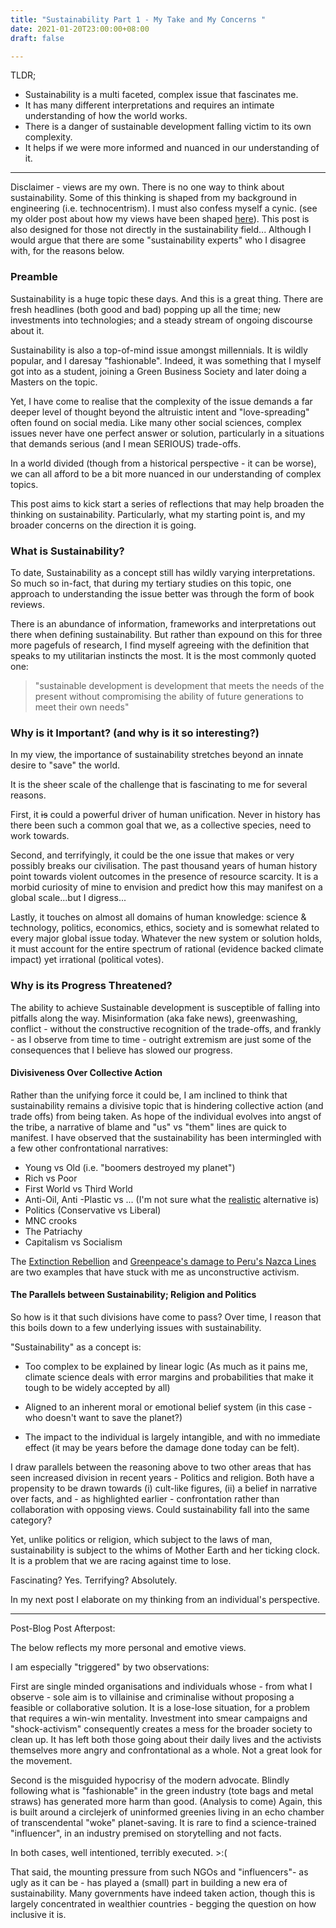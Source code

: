```yaml
---
title: "Sustainability Part 1 - My Take and My Concerns "
date: 2021-01-20T23:00:00+08:00
draft: false

---
```


TLDR; 

- Sustainability is a multi faceted, complex issue that fascinates me.
- It has many different interpretations and requires an intimate understanding of how the world works. 
- There is a danger of sustainable development falling victim to its own complexity.
- It helps if we were more informed and nuanced in our understanding of it.

---

Disclaimer - views are my own. There is no one way to think about sustainability. Some of this thinking is shaped from my background in engineering (i.e. technocentrism). I must also confess myself a cynic. (see my older post about how my views have been shaped [here](https://www.makwaijun.com/blog/post26/)). This post is also designed for those not directly in the sustainability field... Although I would argue that there are some "sustainability experts" who I disagree with, for the reasons below.

### Preamble

Sustainability is a huge topic these days. And this is a great thing. There are fresh headlines (both good and bad) popping up all the time; new investments into technologies; and a steady stream of ongoing discourse about it.

Sustainability is also a top-of-mind issue amongst millennials. It is wildly popular, and I daresay "fashionable". Indeed, it was something that I myself got into as a student, joining a Green Business Society and later doing a Masters on the topic.

Yet, I have come to realise that the complexity of the issue demands a far deeper level of thought beyond the altruistic intent and "love-spreading" often found on social media. Like many other social sciences, complex issues never have one perfect answer or solution, particularly in a situations that demands serious (and I mean SERIOUS) trade-offs.

In a world divided (though from a historical perspective - it can be worse), we can all afford to be a bit more nuanced in our understanding of complex topics. 

This post aims to kick start a series of reflections that may help broaden the thinking on sustainability. Particularly, what my starting point is, and my broader concerns on the direction it is going.

### What is Sustainability?

To date, Sustainability as a concept still has wildly varying interpretations. So much so in-fact, that during my tertiary studies on this topic, one approach to understanding the issue better was through the form of book reviews. 

There is an abundance of information, frameworks and interpretations out there when defining sustainability. But rather than expound on this for three more pagefuls of research, I find myself agreeing with the definition that speaks to my utilitarian instincts the most. It is the most commonly quoted one:

> "sustainable development is development that meets the needs of the present without compromising the ability of future generations to meet their own needs"

### Why is it Important?  (and why is it so interesting?)

In my view, the importance of sustainability stretches beyond an innate desire to "save" the world. 

It is the sheer scale of the challenge that is fascinating to me for several reasons. 

First, it ~~is~~ could a powerful driver of human unification. Never in history has there been such a common goal that we, as a collective species, need to work towards. 

Second, and terrifyingly, it could be the one issue that makes or very possibly breaks our civilisation. The past thousand years of human history point towards violent outcomes in the presence of resource scarcity. It is a morbid curiosity of mine to envision and predict how this may manifest on a global scale...but I digress...

Lastly, it touches on almost all domains of human knowledge: science & technology, politics, economics, ethics, society and is somewhat related to every major global issue today. Whatever the new system or solution holds, it must account for the entire spectrum of rational (evidence backed climate impact) yet irrational (political votes). 

### Why is its Progress Threatened?

The ability to achieve Sustainable development is susceptible of falling into pitfalls along the way. Misinformation (aka fake news), greenwashing, conflict - without the constructive recognition of the trade-offs, and frankly - as I observe from time to time - outright extremism are just some of the consequences that I believe has slowed our progress. 

#### Divisiveness Over Collective Action

Rather than the unifying force it could be, I am inclined to think that sustainability remains a divisive topic that is hindering collective action (and trade offs) from being taken. As hope of the individual evolves into angst of the tribe, a narrative of blame and "us" vs "them" lines are quick to manifest. I have observed that the sustainability has been intermingled with a few other confrontational narratives:

- Young vs Old (i.e. "boomers destroyed my planet") 
- Rich vs Poor
- First World vs Third World
- Anti-Oil, Anti -Plastic vs ... (I'm not sure what the <u>realistic</u> alternative is)
- Politics (Conservative vs Liberal)
- MNC crooks
- The Patriachy
- Capitalism vs Socialism

The [Extinction Rebellion](https://www.bbc.com/news/av/world-asia-49959234) and [Greenpeace's damage to Peru's Nazca Lines](https://www.theguardian.com/environment/2014/dec/10/peru-press-charges-greenpeace-nazca-lines-stunt) are two examples that have stuck with me as unconstructive activism.

#### The Parallels between Sustainability; Religion and Politics

So how is it that such divisions have come to pass? Over time, I reason that this boils down to a few underlying issues with sustainability.

"Sustainability" as a concept is:

- Too complex to be explained by linear logic (As much as it pains me, climate science deals with error margins and probabilities that make it tough to be widely accepted by all) 
- Aligned to an inherent moral or emotional belief system (in this case - who doesn't want to save the planet?) 

- The impact to the individual is largely intangible, and with no immediate effect (it may be years before the damage done today can be felt). 

I draw parallels between the reasoning above to two other areas that has seen increased division in recent years - Politics and religion. Both have a propensity to be drawn towards (i) cult-like figures, (ii) a belief in narrative over facts, and - as highlighted earlier - confrontation rather than collaboration with opposing views. Could sustainability fall into the same category?

Yet, unlike politics or religion, which subject to the laws of man, sustainability is subject to the whims of Mother Earth and her ticking clock. It is a problem that we are racing against time to lose.

Fascinating? Yes. Terrifying? Absolutely.

In my next post I elaborate on my thinking from an individual's perspective.

---

Post-Blog Post Afterpost:

The below reflects my more personal and emotive views.

I am especially "triggered" by two observations:

First are single minded organisations and individuals whose - from what I observe - sole aim is to villainise and criminalise without proposing a feasible or collaborative solution. It is a lose-lose situation, for a problem that requires a win-win mentality. Investment into smear campaigns and "shock-activism"  consequently creates a mess for the broader society to clean up.  It has left both those going about their daily lives and the activists themselves more angry and confrontational as a whole. Not a great look for the movement.

Second is the misguided hypocrisy of the modern advocate. Blindly following what is "fashionable" in the green industry (tote bags and metal straws) has generated more harm than good. (Analysis to come) Again, this is built around a circlejerk of uninformed greenies living in an echo chamber of transcendental "woke" planet-saving. It is rare to find a science-trained "influencer", in an industry premised on storytelling and not facts.

In both cases, well intentioned, terribly executed. >:(

That said, the mounting pressure from such NGOs and "influencers"- as ugly as it can be - has played a (small) part in building a new era of sustainability. Many governments have indeed taken action, though this is largely concentrated in wealthier countries - begging the question on how inclusive it is. 